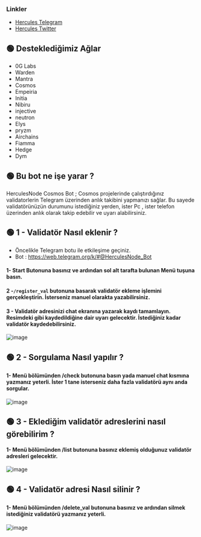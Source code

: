 ### Linkler
 * [Hercules Telegram](https://t.me/HerculesNode)
 * [Hercules Twitter](https://twitter.com/Herculesnode)


## 🟢 Desteklediğimiz Ağlar

- 0G Labs
- Warden
- Mantra
- Cosmos
- Empeiria
- Initia
- Nibiru
- injective
- neutron
- Elys
- pryzm
- Airchains
- Fiamma
- Hedge
- Dym

## 🟢 Bu bot ne işe yarar ?

HerculesNode Cosmos Bot ; Cosmos projelerinde çalıştırdığınız validatorlerin Telegram üzerinden anlık takibini yapmanızı sağlar. Bu sayede validatörünüzün durumunu istediğiniz yerden, ister Pc , ister telefon üzerinden anlık olarak takip edebilir ve uyarı alabilirsiniz.

## 🟢 1 - Validatör Nasıl eklenir ?

- Öncelikle Telegram botu ile etkileşime geçiniz.
- Bot : https://web.telegram.org/k/#@HerculesNode_Bot

#### 1- Start Butonuna basınız ve ardından sol alt tarafta bulunan Menü tuşuna basın. 
#### 2 -`/register_val` butonuna basarak validatör ekleme işlemini gerçekleştirin. İsterseniz manuel olarakta yazabilirsiniz. 
#### 3 - Validatör adresinizi chat ekranına yazarak kaydı tamamlayın. Resimdeki gibi kaydedildiğine dair uyarı gelecektir. İstediğiniz kadar validatör kaydedebilirsiniz. 

![image](https://github.com/user-attachments/assets/f3aa1f64-8c60-4487-85f7-e611e19be8ad)


## 🟢 2 - Sorgulama Nasıl yapılır ?

#### 1- Menü bölümünden /check butonuna basın yada manuel chat kısmına yazmanız yeterli. İster 1 tane isterseniz daha fazla validatörü aynı anda sorgular.

![image](https://github.com/user-attachments/assets/a6cf5ec3-495a-4a57-9754-2305e01ba579)

## 🟢 3 - Eklediğim validatör adreslerini nasıl görebilirim ?

#### 1- Menü bölümünden /list butonuna basınız eklemiş olduğunuz validatör adresleri gelecektir.

![image](https://github.com/user-attachments/assets/108aec47-d8ff-4eae-bdbf-f2698ddc093d)


## 🟢 4 - Validatör adresi Nasıl silinir ?

#### 1- Menü bölümünden /delete_val butonuna basınız ve ardından silmek istediğiniz validatörü yazmanız yeterli.

![image](https://github.com/user-attachments/assets/f17d51f4-ad74-4cc1-b18b-98f120e683c2)


